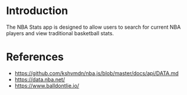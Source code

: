 # Introduction
The NBA Stats app is designed to allow users to search for current NBA players and view traditional basketball stats. 




# References
- https://github.com/kshvmdn/nba.js/blob/master/docs/api/DATA.md
- https://data.nba.net/
- https://www.balldontlie.io/